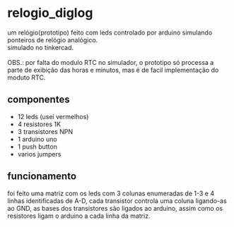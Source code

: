 # relogio_diglog
um relógio(prototipo) feito com leds controlado por arduino simulando ponteiros de relógio analógico.<br>
simulado no tinkercad.
<br>
<br>
OBS.: por falta do modulo RTC no simulador, o prototipo só processa a parte de exibição das horas e minutos, mas é de facil implementação do moduto RTC.

## componentes
* 12 leds (usei vermelhos)
* 4 resistores 1K
* 3 transistores NPN
* 1 arduino uno
* 1 push button
* varios jumpers

## funcionamento
foi feito uma matriz com os leds com 3 colunas enumeradas de 1-3 e 4 linhas identificadas de A-D, cada transistor controla uma coluna ligando-as ao GND, as bases dos transistores são ligados ao arduino, assim como os resistores ligam o arduino a cada linha da matriz.